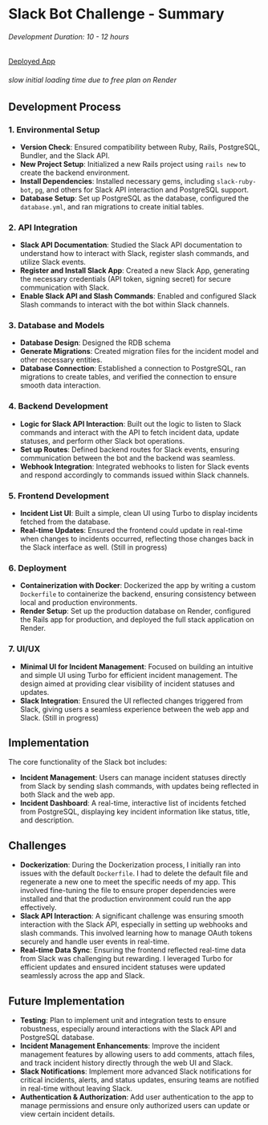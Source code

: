 # Slack Bot Challenge - Summary

###### Development Duration: 10 - 12 hours

[Deployed App](https://slack-bot-evrb.onrender.com/incidents)

###### slow initial loading time due to free plan on Render

## Development Process

### 1. Environmental Setup

- **Version Check**: Ensured compatibility between Ruby, Rails, PostgreSQL, Bundler, and the Slack API.
- **New Project Setup**: Initialized a new Rails project using `rails new` to create the backend environment.
- **Install Dependencies**: Installed necessary gems, including `slack-ruby-bot`, `pg`, and others for Slack API interaction and PostgreSQL support.
- **Database Setup**: Set up PostgreSQL as the database, configured the `database.yml`, and ran migrations to create initial tables.

### 2. API Integration

- **Slack API Documentation**: Studied the Slack API documentation to understand how to interact with Slack, register slash commands, and utilize Slack events.
- **Register and Install Slack App**: Created a new Slack App, generating the necessary credentials (API token, signing secret) for secure communication with Slack.
- **Enable Slack API and Slash Commands**: Enabled and configured Slack Slash commands to interact with the bot within Slack channels.

### 3. Database and Models

- **Database Design**: Designed the RDB schema
- **Generate Migrations**: Created migration files for the incident model and other necessary entities.
- **Database Connection**: Established a connection to PostgreSQL, ran migrations to create tables, and verified the connection to ensure smooth data interaction.

### 4. Backend Development

- **Logic for Slack API Interaction**: Built out the logic to listen to Slack commands and interact with the API to fetch incident data, update statuses, and perform other Slack bot operations.
- **Set up Routes**: Defined backend routes for Slack events, ensuring communication between the bot and the backend was seamless.
- **Webhook Integration**: Integrated webhooks to listen for Slack events and respond accordingly to commands issued within Slack channels.

### 5. Frontend Development

- **Incident List UI**: Built a simple, clean UI using Turbo to display incidents fetched from the database.
- **Real-time Updates**: Ensured the frontend could update in real-time when changes to incidents occurred, reflecting those changes back in the Slack interface as well. (Still in progress)

### 6. Deployment

- **Containerization with Docker**: Dockerized the app by writing a custom `Dockerfile` to containerize the backend, ensuring consistency between local and production environments.
- **Render Setup**: Set up the production database on Render, configured the Rails app for production, and deployed the full stack application on Render.

### 7. UI/UX

- **Minimal UI for Incident Management**: Focused on building an intuitive and simple UI using Turbo for efficient incident management. The design aimed at providing clear visibility of incident statuses and updates.
- **Slack Integration**: Ensured the UI reflected changes triggered from Slack, giving users a seamless experience between the web app and Slack. (Still in progress)

## Implementation

The core functionality of the Slack bot includes:

- **Incident Management**: Users can manage incident statuses directly from Slack by sending slash commands, with updates being reflected in both Slack and the web app.
- **Incident Dashboard**: A real-time, interactive list of incidents fetched from PostgreSQL, displaying key incident information like status, title, and description.

## Challenges

- **Dockerization**: During the Dockerization process, I initially ran into issues with the default `Dockerfile`. I had to delete the default file and regenerate a new one to meet the specific needs of my app. This involved fine-tuning the file to ensure proper dependencies were installed and that the production environment could run the app effectively.
- **Slack API Interaction**: A significant challenge was ensuring smooth interaction with the Slack API, especially in setting up webhooks and slash commands. This involved learning how to manage OAuth tokens securely and handle user events in real-time.
- **Real-time Data Sync**: Ensuring the frontend reflected real-time data from Slack was challenging but rewarding. I leveraged Turbo for efficient updates and ensured incident statuses were updated seamlessly across the app and Slack.

## Future Implementation

- **Testing**: Plan to implement unit and integration tests to ensure robustness, especially around interactions with the Slack API and PostgreSQL database.
- **Incident Management Enhancements**: Improve the incident management features by allowing users to add comments, attach files, and track incident history directly through the web UI and Slack.
- **Slack Notifications**: Implement more advanced Slack notifications for critical incidents, alerts, and status updates, ensuring teams are notified in real-time without leaving Slack.
- **Authentication & Authorization**: Add user authentication to the app to manage permissions and ensure only authorized users can update or view certain incident details.
